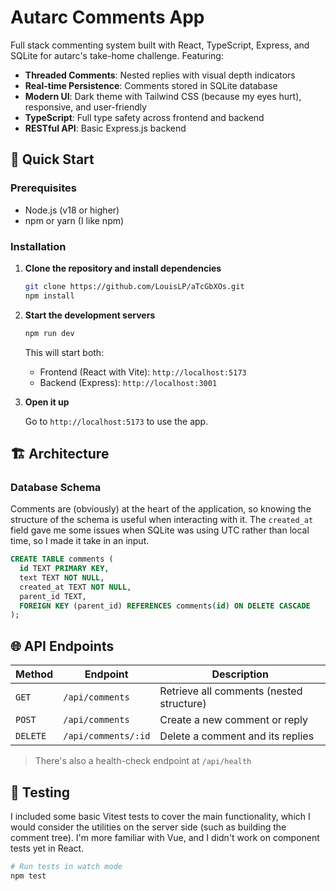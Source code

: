 # Autarc Comments App

Full stack commenting system built with React, TypeScript, Express, and SQLite for autarc's take-home challenge. Featuring:

- **Threaded Comments**: Nested replies with visual depth indicators
- **Real-time Persistence**: Comments stored in SQLite database
- **Modern UI**: Dark theme with Tailwind CSS (because my eyes hurt), responsive, and user-friendly
- **TypeScript**: Full type safety across frontend and backend
- **RESTful API**: Basic Express.js backend

## 🚀 Quick Start

### Prerequisites

- Node.js (v18 or higher)
- npm or yarn (I like npm)

### Installation

1. **Clone the repository and install dependencies**

   ```bash
   git clone https://github.com/LouisLP/aTcGbXOs.git
   npm install
   ```

2. **Start the development servers**

   ```bash
   npm run dev
   ```

   This will start both:
   - Frontend (React with Vite): `http://localhost:5173`
   - Backend (Express): `http://localhost:3001`

3. **Open it up**

   Go to `http://localhost:5173` to use the app.

## 🏗 Architecture

### Database Schema

Comments are (obviously) at the heart of the application, so knowing the structure of the schema is useful when interacting with it. The `created_at` field gave me some issues when SQLite was using UTC rather than local time, so I made it take in an input.

```sql
CREATE TABLE comments (
  id TEXT PRIMARY KEY,
  text TEXT NOT NULL,
  created_at TEXT NOT NULL,
  parent_id TEXT,
  FOREIGN KEY (parent_id) REFERENCES comments(id) ON DELETE CASCADE
);
```

## 🌐 API Endpoints

| Method   | Endpoint            | Description                              |
| -------- | ------------------- | ---------------------------------------- |
| `GET`    | `/api/comments`     | Retrieve all comments (nested structure) |
| `POST`   | `/api/comments`     | Create a new comment or reply            |
| `DELETE` | `/api/comments/:id` | Delete a comment and its replies         |

> There's also a health-check endpoint at `/api/health`

## 🧪 Testing

I included some basic Vitest tests to cover the main functionality, which I would consider the utilities on the server side (such as building the comment tree). I'm more familiar with Vue, and I didn't work on component tests yet in React.

```bash
# Run tests in watch mode
npm test
```
